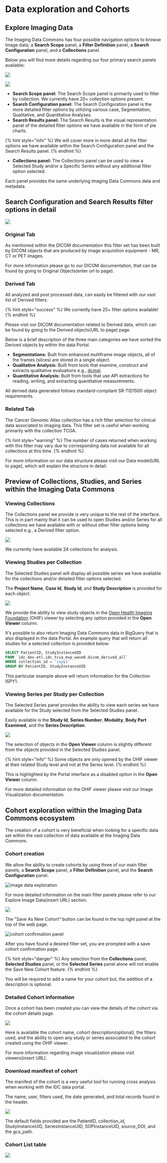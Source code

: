 # Data exploration and Cohorts

## Explore Imaging Data

The Imaging Data Commons has four possible navigation options to browse Image data; a **Search Scope** panel, a **Filter Definition** panel, a **Search Configuration** panel, and a **Collections** panel.  
  
Below you will find more details regarding our four primary search panels available:

![](../.gitbook/assets/explore-image-data.png)

![](../.gitbook/assets/collections-panel.png)



* **Search Scope panel:** The Search Scope panel is primarily used to filter by collection. We currently have 20+ collection options present.
* **Search Configuration panel:** The Search Configuration panel is the more detailed filter options by utilizing various case, Segmentation, Qualitative, and Quantitative Analyses.  
* **Search Results panel:** The Search Results is the visual representation panel of the detailed filter options we have available in the form of pie charts. 

{% hint style="info" %}
We will cover more in more detail all the filter options we have available within the Search Configuration panel and the Search Results panel.
{% endhint %}

* **Collections panel:** The Collections panel can be used to view a Selected Study and/or a Specific Series without any additional filter option selected. 

Each panel provides the same underlying Imaging Data Commons data and metadata.

## Search Configuration and Search Results filter options in detail

![](../.gitbook/assets/search_configuration_and_search_results.png)

### Original Tab

As mentioned within the DICOM documentation this filter set has been built by DICOM objects that are produced by image acquisition equipment - MR, CT or PET images.   
  
For more information please go to our DICOM documentation, that can be found by going to Original Objects\(enter url to page\).

### Derived Tab

All analyzed and post processed data, can easily be filtered with our vast list of Derived filters. 

{% hint style="success" %}
We currently have 25+ filter options available!
{% endhint %}

Please visit our DICOM documentation related to Derived data, which can be found by going to the Derived objects\(URL to page\) page.

Below is a brief description of the three main categories we have sorted the Derived objects by within the data Portal.

* **Segmentations:** Built from enhanced multiframe image objects, all of the frames \(slices\) are stored in a single object.
* **Qualitative Analysis:** Built from tools that examine, construct and extracts qualitative evaluations e.g., [dcmqi](https://github.com/QIICR/dcmqi).
* **Quantitative Analysis:** Built from tools that use API extractions for reading, writing, and extracting quantitative measurements.

All derived data generated follows standard-compliant SR-TID1500 object requirements.

### Related Tab

The Cancer Genomic Atlas collection has a rich filter selection for clinical data associated to imaging data. This filter set is useful when working primarily with the collection TCGA.

{% hint style="warning" %}
The number of cases returned when working with this filter may vary due to corresponding data not available for all collections at this time.
{% endhint %}

For more information on our data structure please visit our Data model\(URL to page\), which will explain the structure in detail.

## Preview of Collections, Studies, and Series within the Imaging Data Commons

### Viewing Collections

The Collections panel we provide is very unique to the rest of the interface. This is in part mainly that it can be used to open Studies and/or Series for all collections we have available with or without other filter options being selected e.g., a Derived filter option.

![](../.gitbook/assets/collections_panel.png)

We currently have available 24 collections for analysis.

### Viewing Studies per Collection

The Selected Studies panel will display all possible series we have available for the collections and/or detailed filter options selected. 

The **Project Name**, **Case Id**, **Study Id**, and **Study Description** is provided for each object.

![](../.gitbook/assets/selected_studies_panel.png)

We provide the ability to view study objects in the [Open Health Imaging Foundation](https://docs.ohif.org/) \(OHIF\) viewer by selecting any option provided in the **Open Viewer** column.

It's possible to also return Imaging Data Commons data in BigQuery that is also displayed in the data Portal. An example query that will return all studies for a selected collection is provided below:

```sql
SELECT PatientID, StudyInstanceUID
FROM `idc-dev-etl.idc_tcia_mvp_wave0.dicom_derived_all`
WHERE collection_id = 'ispy1'
GROUP BY PatientID, StudyInstanceUID
```

This particular example above will return information for the Collection ISPY1.

### Viewing Series per Study per Collection

The Selected Series panel provides the ability to view each series we have available for the Study selected from the Selected Studies panel.   
  
Easily available is the **Study Id**, **Series Number**, **Modality**, **Body Part Examined**, and the **Series Description**. 

![](../.gitbook/assets/selected_series-panel.png)

The selection of objects in the **Open Viewer** column is slightly different from the objects provided in the Selected Studies panel.

{% hint style="info" %}
Some objects are only opened by the OHIF viewer at their related Study level and not at the Series level. 
{% endhint %}

This is highlighted by the Portal interface as a disabled option in the **Open Viewer**  column. 

For more detailed information on the OHIF viewer please visit our Image Visualization documentation.

## Cohort exploration within the Imaging Data Commons ecosystem

The creation of a cohort is very beneficial when looking for a specific data set within the vast collection of data available at the Imaging Data Commons.

### Cohort creation 

We allow the ability to create cohorts by using three of our main filter panels; a **Search Scope** panel, a **Filter Definition** panel, and the **Search Configuration** panel. 

![image data exploration](../.gitbook/assets/data_portal.png)

For more detailed information on the main filter panels please refer to our Explore Image Data\(insert URL\) section.

![](../.gitbook/assets/pre-confirmation_page.png)

The "Save As New Cohort" button can be found in the top right panel at the top of the web page. 

![cohort confirmation panel](../.gitbook/assets/cohort_confirmation.png)

After you have found a desired filter set, you are prompted with a save cohort confirmation page. 

{% hint style="danger" %}
Any selection from the **Collections** panel, **Selected Studies** panel, or the **Selected Series** panel alone will not enable the Save New Cohort feature.
{% endhint %}

You will be required to add a name for your cohort but, the addition of a description is optional. 

### Detailed Cohort information 

Once a cohort has been created you can view the details of the cohort via the cohort details page. 

![](../.gitbook/assets/cohort-details.png)

Here is available the cohort name, cohort description\(optional\), the filters used, and the ability to open any study or series associated to the cohort created using the OHIF viewer. 

For more information regarding image visualization please visit viewers\(insert URL\).

### Download manifest of cohort 

The manifest of the cohort is a very useful tool for running cross analysis when working with the IDC data portal. 

The name, user, filters used, the date generated, and total records found in the header.

![](../.gitbook/assets/cohort-manifest.png)

The default fields provided are the PatientID, collection\_id, StudyInstanceUID, SeriesInstanceUID, SOPInstanceUID, source\_DOI, and the gcs\_path.



### Cohort List table



![](../.gitbook/assets/cohort-list.png)





  
 

  
  






